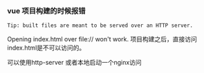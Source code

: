 ### vue 项目构建的时候报错
    Tip: built files are meant to be served over an HTTP server.
  Opening index.html over file:// won't work.
项目构建之后，直接访问index.html是不可以访问的。

可以使用http-server
或者本地启动一个nginx访问